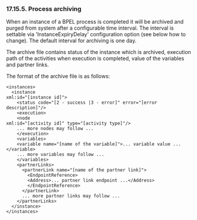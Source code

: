 <div id="bpelarx" class="section">

<div class="titlepage">

<div>

<div>

### 17.15.5. Process archiving

</div>

</div>

</div>

When an instance of a BPEL process is completed it will be archived and
purged from system after a configurable time interval. The interval is
settable via 'InstanceExpiryDelay' configuration option (see below how
to change). The default interval for archiving is one day.

The archive file contains status of the instance which is archived,
execution path of the activities when execution is completed, value of
the variables and partner links.

The format of the archive file is as follows:

``` programlisting
<instances>
  <instance
xml:id="[instance id]">
    <status code="[2 - success |3 - error]" error="[error description]"/>
    <execution>
    <node
xml:id="[activity id]" type="[activity type]"/>
    ... more nodes may follow ...
    </execution>
    <variables>
    <variable name="[name of the variable]">... variable value ...</variable>
    ... more variables may follow ...
    </variables>
    <partnerLinks>
      <partnerLink name="[name of the partner link]">
        <EndpointReference>
        <Address>... partner link endpoint ...</Address>
        </EndpointReference>
      </partnerLink>
      ... more partner links may follow ...
    </partnerLinks>
  </instance>
</instances>
      
```

</div>
